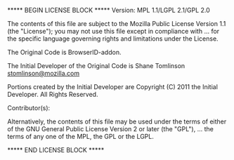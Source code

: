 ***** BEGIN LICENSE BLOCK *****
Version: MPL 1.1/LGPL 2.1/GPL 2.0

The contents of this file are subject to the Mozilla Public License Version 
1.1 (the "License"); you may not use this file except in compliance with
...
for the specific language governing rights and limitations under the
License.

The Original Code is BrowserID-addon.

The Initial Developer of the Original Code is
Shane Tomlinson <stomlinson@mozilla.com>

Portions created by the Initial Developer are Copyright (C) 2011
the Initial Developer. All Rights Reserved.

Contributor(s):

Alternatively, the contents of this file may be used under the terms of
either of the GNU General Public License Version 2 or later (the "GPL"),
...
the terms of any one of the MPL, the GPL or the LGPL.

***** END LICENSE BLOCK *****